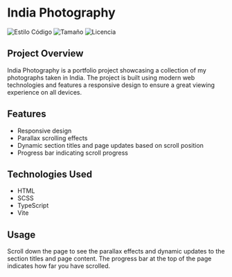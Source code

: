 # India Photography

![Estilo Código](https://github.com/enflujo/enflujo-plantilla-vite/actions/workflows/estilo-codigo.yml/badge.svg)
![Tamaño](https://img.shields.io/github/repo-size/enflujo/enflujo-plantilla-vite?color=%235757f7&label=Tama%C3%B1o%20repo&logo=open-access&logoColor=white)
![Licencia](https://img.shields.io/github/license/enflujo/enflujo-plantilla-vite?label=Licencia&logo=open-source-initiative&logoColor=white)

## Project Overview

India Photography is a portfolio project showcasing a collection of my photographs taken in India. The project is built using modern web technologies and features a responsive design to ensure a great viewing experience on all devices.

## Features

- Responsive design
- Parallax scrolling effects
- Dynamic section titles and page updates based on scroll position
- Progress bar indicating scroll progress

## Technologies Used

- HTML
- SCSS
- TypeScript
- Vite

## Usage

Scroll down the page to see the parallax effects and dynamic updates to the section titles and page content.
The progress bar at the top of the page indicates how far you have scrolled.

